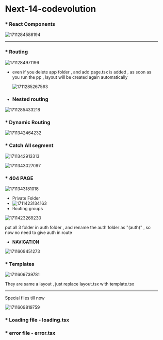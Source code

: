 # Next-14-codevolution

### * **React Components**

![1711284586194](image/README/1711284586194.png)

---

### *  **Routing**

![1711284971196](image/README/1711284971196.png)

* even if you delete app folder , and add page.tsx is added , as soon as you run the pp , layout will be created again automatically

  ![1711285267563](image/README/1711285267563.png)
* ### **Nested routing**

![1711285433218](image/README/1711285433218.png)

### * Dynamic Routing

![1711342464232](image/README/1711342464232.png)

### * **Catch All segment**

![1711342913313](image/README/1711342913313.png)

![1711343027097](image/README/1711343027097.png)

### * **404 PAGE**

![1711343181018](image/README/1711343181018.png)

* Private Folder
* ![1711423134163](image/README/1711423134163.png)
* Routing groups

![1711423269230](image/README/1711423269230.png)

put all 3 folder in auth folder , and rename the auth folder as "(auth)" , so now no need to give auth in route

* **NAVIGATION**

![1711609451273](image/README/1711609451273.png)

### * **Templates**

![1711609739781](image/README/1711609739781.png) 

They are same a layout , just replace layout.tsx with template.tsx

---



Special files till now

![1711609819759](image/README/1711609819759.png)


### * **Loading file - loading.tsx**

### * **error file - error.tsx**
